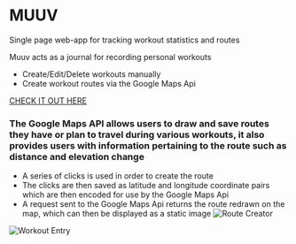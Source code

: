 # MUUV 
Single page web-app for tracking workout statistics and routes

Muuv acts as a journal for recording personal workouts
- Create/Edit/Delete workouts manually
- Create workout routes via the Google Maps Api


[CHECK IT OUT HERE](https://www.muuv.herokuapp.com)

### The Google Maps API allows users to draw and save routes they have or plan to travel during various workouts, it also provides users with information pertaining to the route such as distance and elevation change
  - A series of clicks is used in order to create the route
  - The clicks are then saved as latitude and longitude coordinate pairs which are then encoded for use by the Google Maps Api
  - A request sent to the Google Maps Api returns the route redrawn on the map, which can then be displayed as a static image
![Route Creator](https://i.imgur.com/XQhRIhw.png "Route Creation")

![Workout Entry](https://i.imgur.com/p1F9nK5.png "Workout Entry")
